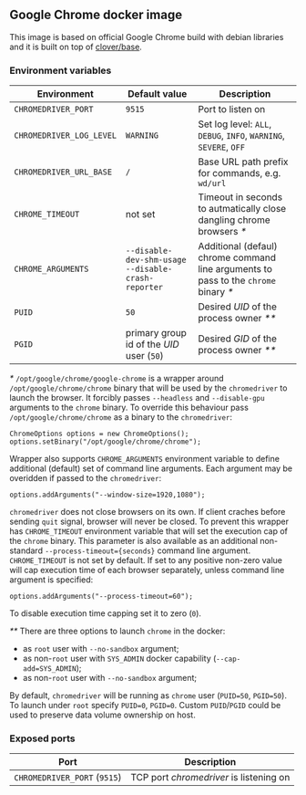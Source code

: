 ## Google Chrome docker image

This image is based on official Google Chrome build with debian libraries and it is built on top of [clover/base](https://hub.docker.com/r/clover/base/).

### Environment variables

| Environment                        | Default value                                      | Description
| ---------------------------------- | -------------------------------------------------- | -----------
| `CHROMEDRIVER_PORT`                | `9515`                                             | Port to listen on
| `CHROMEDRIVER_LOG_LEVEL`           | `WARNING`                                          | Set log level: `ALL`, `DEBUG`, `INFO`, `WARNING`, `SEVERE`, `OFF`
| `CHROMEDRIVER_URL_BASE`            | `/`                                                | Base URL path prefix for commands, e.g. `wd/url`
| `CHROME_TIMEOUT`                   | not set                                            | Timeout in seconds to autmatically close dangling chrome browsers _*_
| `CHROME_ARGUMENTS`                 | `--disable-dev-shm-usage --disable-crash-reporter` | Additional (defaul) chrome command line arguments to pass to the `chrome` binary _*_
| `PUID`                             | `50`                                               | Desired _UID_ of the process owner _**_
| `PGID`                             | primary group id of the _UID_ user (`50`)          | Desired _GID_ of the process owner _**_

_*_ `/opt/google/chrome/google-chrome` is a wrapper around `/opt/google/chrome/chrome` binary that will be used by the `chromedriver` to launch the browser.
It forcibly passes `--headless` and `--disable-gpu` arguments to the `chrome` binary.
To override this behaviour pass `/opt/google/chrome/chrome` as a binary to the `chromedriver`:

    ChromeOptions options = new ChromeOptions();
    options.setBinary("/opt/google/chrome/chrome");

Wrapper also supports `CHROME_ARGUMENTS` environment variable to define additional (default) set of command line arguments.
Each argument may be overidden if passed to the `chromedriver`:

    options.addArguments("--window-size=1920,1080");

`chromedriver` does not close browsers on its own. If client craches before sending `quit` signal, browser will never be closed.
To prevent this wrapper has `CHROME_TIMEOUT` environment variable that will set the execution cap of the `chrome` binary.
This parameter is also available as an additional non-standard `--process-timeout={seconds}` command line argument.
`CHROME_TIMEOUT` is not set by default. If set to any positive non-zero value will cap execution time of each browser separately,
 unless command line argument is specified:

    options.addArguments("--process-timeout=60");

To disable execution time capping set it to zero (`0`).

_**_ There are three options to launch `chrome` in the docker:

 * as `root` user with `--no-sandbox` argument;
 * as non-`root` user with `SYS_ADMIN` docker capability (`--cap-add=SYS_ADMIN`);
 * as non-`root` user with `--no-sandbox` argument;

By default, `chromedriver` will be running as `chrome` user (`PUID=50`, `PGID=50`).
To launch under `root` specify `PUID=0`, `PGID=0`.
Custom `PUID`/`PGID` could be used to preserve data volume ownership on host.

### Exposed ports

| Port                             | Description
| -------------------------------- | -----------
| `CHROMEDRIVER_PORT` (`9515`)     | TCP port _chromedriver_ is listening on

